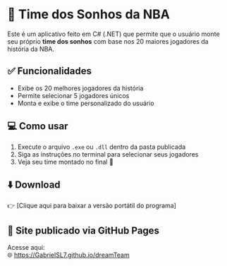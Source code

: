 # 🏀 Time dos Sonhos da NBA

Este é um aplicativo feito em C# (.NET) que permite que o usuário monte seu próprio **time dos sonhos** com base nos 20 maiores jogadores da história da NBA.

## ✅ Funcionalidades

- Exibe os 20 melhores jogadores da história
- Permite selecionar 5 jogadores únicos
- Monta e exibe o time personalizado do usuário

## 💻 Como usar

1. Execute o arquivo `.exe` ou `.dll` dentro da pasta publicada
2. Siga as instruções no terminal para selecionar seus jogadores
3. Veja seu time montado no final 🎉


## ⬇️ Download

👉 [Clique aqui para baixar a versão portátil do programa]

## 🔗 Site publicado via GitHub Pages

Acesse aqui:  
🌐 https://GabrielSL7.github.io/dreamTeam
